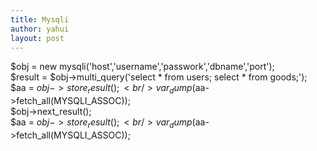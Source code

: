 ```yaml
---
title: Mysqli
author: yahui
layout: post
---
```


$obj = new mysqli('host','username','passwork','dbname','port');<br/>
$result = $obj->multi_query('select * from users; select * from goods;');<br/>
$aa = $obj->store_result();<br/>
var_dump($aa->fetch_all(MYSQLI_ASSOC));<br/>
$obj->next_result();<br/>
$aa = $obj->store_result();<br/>
var_dump($aa->fetch_all(MYSQLI_ASSOC));